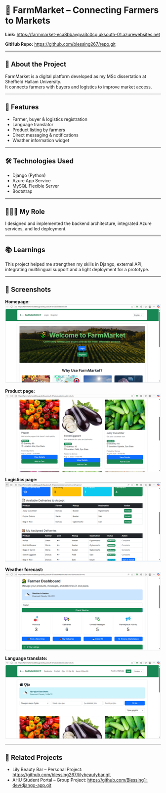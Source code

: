 # 🌾 FarmMarket – Connecting Farmers to Markets  

**Link:** https://farmmarket-eca8bbaygva3c0cg.uksouth-01.azurewebsites.net

**GitHub Repo:** https://github.com/blessing267/repo.git  

---

## 📖 About the Project  
FarmMarket is a digital platform developed as my MSc dissertation at Sheffield Hallam University.  
It connects farmers with buyers and logistics to improve market access.    

---

## 🚀 Features  
- Farmer, buyer & logistics registration
- Language translator 
- Product listing by farmers  
- Direct messaging & notifications  
- Weather information widget  

---

## 🛠️ Technologies Used  
- Django (Python)  
- Azure App Service  
- MySQL Flexible Server  
- Bootstrap   

---

## 👩🏽‍💻 My Role  
I designed and implemented the backend architecture, integrated Azure services, and led deployment.  

---

## 📚 Learnings  
This project helped me strengthen my skills in Django, external API, integrating multilingual support and a light deployment for a prototype. 

---

## 📸 Screenshots  
**Homepage:**
![Homepage Screenshot](static/core/images/homefarm.PNG)

**Product page:**
![Product Page Screenshot](static/core/images/productfarm.PNG)

**Logistics page:**
![Logistics Screenshot](static/core/images/logfarm.PNG)

**Weather forecast:**
![Weather Forecast Screenshot](static/core/images/dashfarm.PNG)

**Language translate:**
![Language translator Screenshot](static/core/images/translate.PNG) 

---

## 🔗 Related Projects  
- Lily Beauty Bar – Personal Project: https://github.com/blessing267/lilybeautybar.git  
- AHU Student Portal – Group Project: https://github.com/Blessing1-dev/django-app.git
